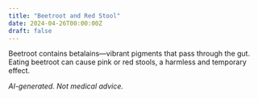 ```yaml
---
title: "Beetroot and Red Stool"
date: 2024-04-26T00:00:00Z
draft: false
---
```


Beetroot contains betalains—vibrant pigments that pass through the gut.  
Eating beetroot can cause pink or red stools, a harmless and temporary effect.

*AI-generated. Not medical advice.*